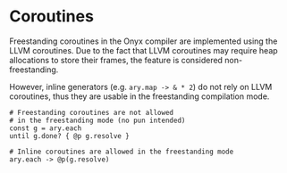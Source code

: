 # Coroutines

Freestanding coroutines in the Onyx compiler are implemented using the LLVM coroutines. Due to the fact that LLVM coroutines may require heap allocations to store their frames, the feature is considered non-freestanding.

However, inline generators (e.g. `ary.map -> & * 2`) do not rely on LLVM coroutines, thus they are usable in the freestanding compilation mode.

```onyx
# Freestanding coroutines are not allowed
# in the freestanding mode (no pun intended)
const g = ary.each
until g.done? { @p g.resolve }

# Inline coroutines are allowed in the freestanding mode
ary.each -> @p(g.resolve)
```

